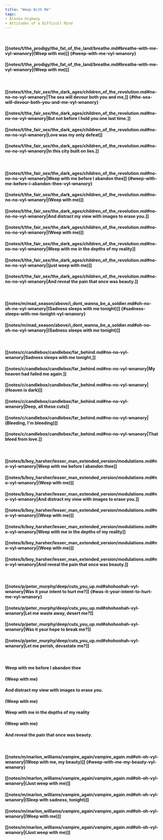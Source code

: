 ```yaml
---
title: "Weep With Me"
tags:
- Alaska Highway
- Attitudes of a Difficult Mind
---
```

&nbsp;
#### [[notes/t/the_prodigy/the_fat_of_the_land/breathe.md#breathe-with-me-vyl-wnanory|(Weep with me)]] {#weep-with-me-vyl-wnanory}
#### [[notes/t/the_prodigy/the_fat_of_the_land/breathe.md#breathe-with-me-vyl-wnanory|(Weep with me)]]
&nbsp;
#### [[notes/t/the_fair_sex/the_dark_ages/children_of_the_revolution.md#no-no-no-vyl-wnanory|The sea will devour both you and me,]] {#the-sea-will-devour-both-you-and-me-vyl-wnanory}
#### [[notes/t/the_fair_sex/the_dark_ages/children_of_the_revolution.md#no-no-no-vyl-wnanory|But not before I hold you one last time.]]
#### [[notes/t/the_fair_sex/the_dark_ages/children_of_the_revolution.md#no-no-no-vyl-wnanory|Love was my only defeat]]
#### [[notes/t/the_fair_sex/the_dark_ages/children_of_the_revolution.md#no-no-no-vyl-wnanory|In this city built on lies.]]
&nbsp;
#### [[notes/t/the_fair_sex/the_dark_ages/children_of_the_revolution.md#no-no-no-vyl-wnanory|Weep with me before I abandon thee]] {#weep-with-me-before-i-abandon-thee-vyl-wnanory}
#### [[notes/t/the_fair_sex/the_dark_ages/children_of_the_revolution.md#no-no-no-vyl-wnanory|(Weep with me)]]
#### [[notes/t/the_fair_sex/the_dark_ages/children_of_the_revolution.md#no-no-no-vyl-wnanory|And distract my view with images to erase you.]]
#### [[notes/t/the_fair_sex/the_dark_ages/children_of_the_revolution.md#no-no-no-vyl-wnanory|(Weep with me)]]
#### [[notes/t/the_fair_sex/the_dark_ages/children_of_the_revolution.md#no-no-no-vyl-wnanory|Weep with me in the depths of my reality]]
#### [[notes/t/the_fair_sex/the_dark_ages/children_of_the_revolution.md#no-no-no-vyl-wnanory|(just weep with me)]]
#### [[notes/t/the_fair_sex/the_dark_ages/children_of_the_revolution.md#no-no-no-vyl-wnanory|And reveal the pain that once was beauty.]]
&nbsp;
#### [[notes/m/mad_season/above/i_dont_wanna_be_a_soldier.md#oh-no-oh-no-vyl-wnanory|(Sadness sleeps with me tonight)]] {#sadness-sleeps-with-me-tonight-vyl-wnanory}
#### [[notes/m/mad_season/above/i_dont_wanna_be_a_soldier.md#oh-no-oh-no-vyl-wnanory|(Sadness sleeps with me tonight)]]
&nbsp;
#### [[notes/c/candlebox/candlebox/far_behind.md#no-no-vyl-wnanory|Sadness sleeps with me tonight,]]
#### [[notes/c/candlebox/candlebox/far_behind.md#no-no-vyl-wnanory|My heaven had failed me again.]]
#### [[notes/c/candlebox/candlebox/far_behind.md#no-no-vyl-wnanory|(Heaven is dark)]]
#### [[notes/c/candlebox/candlebox/far_behind.md#no-no-vyl-wnanory|Deep, all these cuts]]
#### [[notes/c/candlebox/candlebox/far_behind.md#no-no-vyl-wnanory|(Bleeding, I'm bleeding)]]
#### [[notes/c/candlebox/candlebox/far_behind.md#no-no-vyl-wnanory|That bleed from love.]]
&nbsp;
#### [[notes/b/boy_harsher/lesser_man_extended_version/modulations.md#no-vyl-wnanory|Weep with me before I abandon thee]]
#### [[notes/b/boy_harsher/lesser_man_extended_version/modulations.md#no-vyl-wnanory|(Weep with me)]]
#### [[notes/b/boy_harsher/lesser_man_extended_version/modulations.md#no-vyl-wnanory|And distract my view with images to erase you.]]
#### [[notes/b/boy_harsher/lesser_man_extended_version/modulations.md#no-vyl-wnanory|(Weep with me)]]
#### [[notes/b/boy_harsher/lesser_man_extended_version/modulations.md#no-vyl-wnanory|Weep with me in the depths of my reality]]
#### [[notes/b/boy_harsher/lesser_man_extended_version/modulations.md#no-vyl-wnanory|(Weep with me)]]
#### [[notes/b/boy_harsher/lesser_man_extended_version/modulations.md#no-vyl-wnanory|And reveal the pain that once was beauty.]]
&nbsp;
#### [[notes/p/peter_murphy/deep/cuts_you_up.md#ohohoohah-vyl-wnanory|Was it your intent to hurt me?]] {#was-it-your-intent-to-hurt-me-vyl-wnanory}
#### [[notes/p/peter_murphy/deep/cuts_you_up.md#ohohoohah-vyl-wnanory|Let me waste away, desert me?]]
#### [[notes/p/peter_murphy/deep/cuts_you_up.md#ohohoohah-vyl-wnanory|Was it your hope to break me?]]
#### [[notes/p/peter_murphy/deep/cuts_you_up.md#ohohoohah-vyl-wnanory|Let me perish, devastate me?]]
&nbsp;
#### Weep with me before I abandon thee
#### (Weep with me)
#### And distract my view with images to erase you.
#### (Weep with me)
#### Weep with me in the depths of my reality
#### (Weep with me)
#### And reveal the pain that once was beauty.
&nbsp;
#### [[notes/m/marlon_williams/vampire_again/vampire_again.md#oh-oh-vyl-wnanory|(Weep with me, my beauty)]] {#weep-with-me-my-beauty-vyl-wnanory}
#### [[notes/m/marlon_williams/vampire_again/vampire_again.md#oh-oh-vyl-wnanory|(Just weep with me)]]
#### [[notes/m/marlon_williams/vampire_again/vampire_again.md#oh-oh-vyl-wnanory|(Sleep with sadness, tonight)]]
#### [[notes/m/marlon_williams/vampire_again/vampire_again.md#oh-oh-vyl-wnanory|(Weep with me)]]
#### [[notes/m/marlon_williams/vampire_again/vampire_again.md#oh-oh-vyl-wnanory|(Just weep with me)]]
